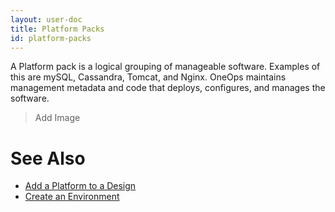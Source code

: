 ```yaml
---
layout: user-doc
title: Platform Packs
id: platform-packs
---
```


A Platform pack is a logical grouping of manageable software. Examples of this are mySQL, Cassandra, Tomcat, and Nginx. OneOps maintains management metadata and code that deploys, configures, and manages the software.

>Add Image

# See Also

* <a href="/documentation/user/how-to/add-platform-to-design.html">Add a Platform to a Design</a>
* <a href="/documentation/user/how-to/create-environment.html">Create an Environment</a>